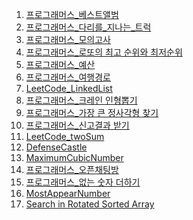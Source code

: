 <ol>
<li>
<a href="프로그래머스_베스트앨범.md">프로그래머스_베스트앨범</a>
</li>
<li>
<a href="다리를_지나는_트럭.md">프로그래머스_다리를_지나는_트럭</a>
</li>
<li>
<a href="모의고사.md">프로그래머스_모의고사</a>
</li>
<li>
<a href="로또의최고순위와최저순위.md">프로그래머스_로또의 최고 순위와 최저순위</a>
</li>
<li>
<a href="예산.md">프로그래머스_예산</a>
</li>
<li>
<a href="여행경로.md">프로그래머스_여행경로</a>
</li>
<li>
<a href="LinkedList.md">LeetCode_LinkedList</a>
</li>
<li>
<a href="크레인인형뽑기.md">프로그래머스_크레인 인형뽑기</a>
</li>
<li>
<a href="가장 큰 정사각형 찾기.md">프로그래머스_가장 큰 정사각형 찾기</a>
</li>
<li>
<a href="신고결과 받기.md">프로그래머스_신고결과 받기</a>
</li>
<li>
<a href="LeetCode_twoSum.md">LeetCode_twoSum</a>
</li>
<li>
<a href="DefenseCastle.md">DefenseCastle</a>
</li>
<li>
<a href="MaximumCubicNumber.md">MaximumCubicNumber</a>
</li>
<li>
<a href="오픈채팅방.md">프로그래머스_오픈채팅방</a>
</li>
<li>
<a href="없는 숫자 더하기.md">프로그래머스_없는 숫자 더하기</a>
</li>
<li>
<a href="MostAppearNumber.md">MostAppearNumber</a>
</li>
<li>
<a href="Search in Rotated Sorted Array.md">Search in Rotated Sorted Array</a>
</li>
</ol>
